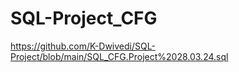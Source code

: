 # SQL-Project_CFG
https://github.com/K-Dwivedi/SQL-Project/blob/main/SQL_CFG.Project%2028.03.24.sql
